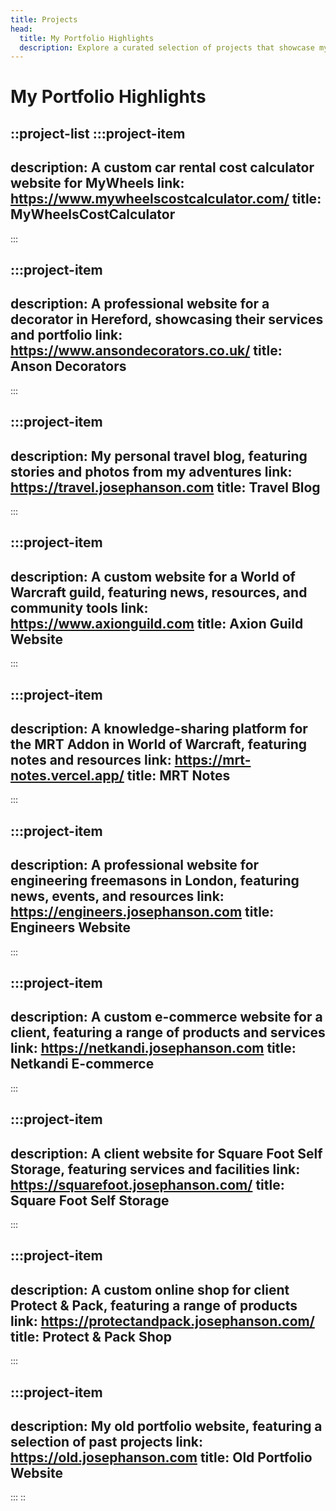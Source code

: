 ```yaml
---
title: Projects
head:
  title: My Portfolio Highlights
  description: Explore a curated selection of projects that showcase my problem-solving skills and web development expertise.
---
```


# My Portfolio Highlights

::project-list
  :::project-item
  ---
  description: A custom car rental cost calculator website for MyWheels
  link: https://www.mywheelscostcalculator.com/
  title: MyWheelsCostCalculator
  ---
  :::

  :::project-item
  ---
  description: A professional website for a decorator in Hereford, showcasing their services and portfolio
  link: https://www.ansondecorators.co.uk/
  title: Anson Decorators
  ---
  :::

  :::project-item
  ---
  description: My personal travel blog, featuring stories and photos from my adventures
  link: https://travel.josephanson.com
  title: Travel Blog
  ---
  :::

  :::project-item
  ---
  description: A custom website for a World of Warcraft guild, featuring news, resources, and community tools
  link: https://www.axionguild.com
  title: Axion Guild Website
  ---
  :::

  :::project-item
  ---
  description: A knowledge-sharing platform for the MRT Addon in World of Warcraft, featuring notes and resources
  link: https://mrt-notes.vercel.app/
  title: MRT Notes
  ---
  :::

  :::project-item
  ---
  description: A professional website for engineering freemasons in London, featuring news, events, and resources
  link: https://engineers.josephanson.com
  title: Engineers Website
  ---
  :::

  :::project-item
  ---
  description: A custom e-commerce website for a client, featuring a range of products and services
  link: https://netkandi.josephanson.com
  title: Netkandi E-commerce
  ---
  :::

  :::project-item
  ---
  description: A client website for Square Foot Self Storage, featuring services and facilities
  link: https://squarefoot.josephanson.com/
  title: Square Foot Self Storage
  ---
  :::

  :::project-item
  ---
  description: A custom online shop for client Protect & Pack, featuring a range of products
  link: https://protectandpack.josephanson.com/
  title: Protect & Pack Shop
  ---
  :::

  :::project-item
  ---
  description: My old portfolio website, featuring a selection of past projects
  link: https://old.josephanson.com
  title: Old Portfolio Website
  ---
  :::
::
